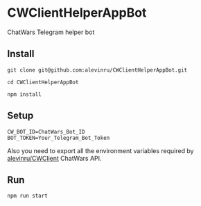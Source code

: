 # CWClientHelperAppBot
ChatWars Telegram helper bot

## Install

```Shell
git clone git@github.com:alevinru/CWClientHelperAppBot.git

cd CWClientHelperAppBot

npm install
```

## Setup

```Shell
CW_BOT_ID=ChatWars_Bot_ID
BOT_TOKEN=Your_Telegram_Bot_Token 
```

Also you need to export all the environment variables required by 
[alevinru/CWClient](https://github.com/alevinru/CWClient) ChatWars API.

## Run

```Shell
npm run start
```
